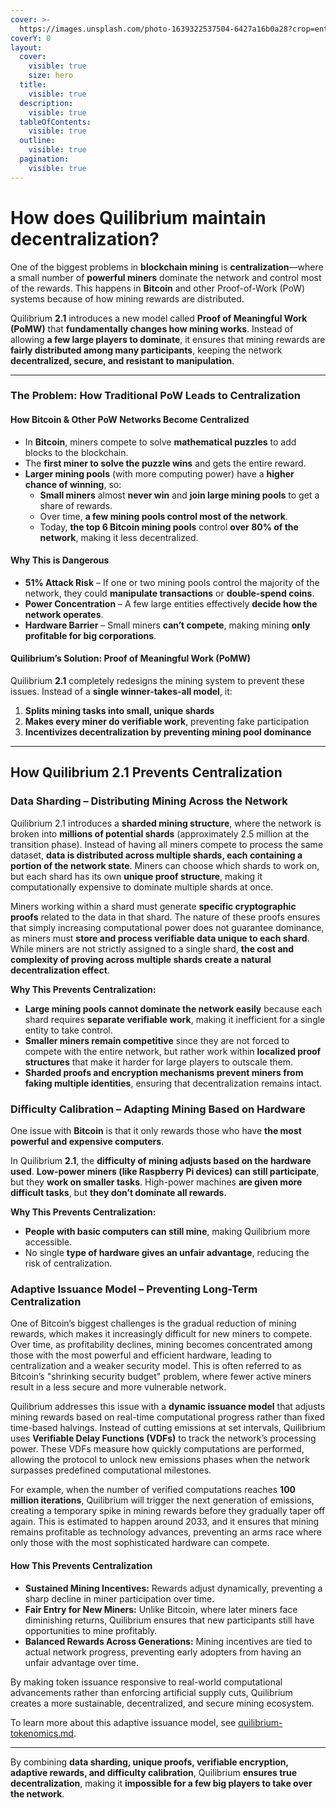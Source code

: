 ```yaml
---
cover: >-
  https://images.unsplash.com/photo-1639322537504-6427a16b0a28?crop=entropy&cs=srgb&fm=jpg&ixid=M3wxOTcwMjR8MHwxfHNlYXJjaHwzfHxkZWNlbnRyYWxpemVkfGVufDB8fHx8MTczODU5Mzk1Nnww&ixlib=rb-4.0.3&q=85
coverY: 0
layout:
  cover:
    visible: true
    size: hero
  title:
    visible: true
  description:
    visible: true
  tableOfContents:
    visible: true
  outline:
    visible: true
  pagination:
    visible: true
---
```


# How does Quilibrium maintain decentralization?

One of the biggest problems in **blockchain mining** is **centralization**—where a small number of **powerful miners** dominate the network and control most of the rewards. This happens in **Bitcoin** and other Proof-of-Work (PoW) systems because of how mining rewards are distributed.

Quilibrium **2.1** introduces a new model called **Proof of Meaningful Work (PoMW)** that **fundamentally changes how mining works**. Instead of allowing **a few large players to dominate**, it ensures that mining rewards are **fairly distributed among many participants**, keeping the network **decentralized, secure, and resistant to manipulation**.

***

### **The Problem: How Traditional PoW Leads to Centralization**

#### **How Bitcoin & Other PoW Networks Become Centralized**

* In **Bitcoin**, miners compete to solve **mathematical puzzles** to add blocks to the blockchain.
* The **first miner to solve the puzzle wins** and gets the entire reward.
* **Larger mining pools** (with more computing power) have a **higher chance of winning**, so:
  * **Small miners** almost **never win** and **join large mining pools** to get a share of rewards.
  * Over time, **a few mining pools control most of the network**.
  * Today, **the top 6 Bitcoin mining pools** control **over 80% of the network**, making it less decentralized.

#### **Why This is Dangerous**

* **51% Attack Risk** – If one or two mining pools control the majority of the network, they could **manipulate transactions** or **double-spend coins**.
* **Power Concentration** – A few large entities effectively **decide how the network operates**.
* **Hardware Barrier** – Small miners **can’t compete**, making mining **only profitable for big corporations**.

#### **Quilibrium’s Solution: Proof of Meaningful Work (PoMW)**

Quilibrium **2.1** completely redesigns the mining system to prevent these issues. Instead of a **single winner-takes-all model**, it:

1. **Splits mining tasks into small, unique shards**
2. **Makes every miner do verifiable work**, preventing fake participation
3. **Incentivizes decentralization by preventing mining pool dominance**

***

## **How Quilibrium 2.1 Prevents Centralization**

### **Data Sharding – Distributing Mining Across the Network**

Quilibrium 2.1 introduces a **sharded mining structure**, where the network is broken into **millions of potential shards** (approximately 2.5 million at the transition phase). Instead of having all miners compete to process the same dataset, **data is distributed across multiple shards, each containing a portion of the network state**. Miners can choose which shards to work on, but each shard has its own **unique proof structure**, making it computationally expensive to dominate multiple shards at once.

Miners working within a shard must generate **specific cryptographic proofs** related to the data in that shard. The nature of these proofs ensures that simply increasing computational power does not guarantee dominance, as miners must **store and process verifiable data unique to each shard**. While miners are not strictly assigned to a single shard, **the cost and complexity of proving across multiple shards create a natural decentralization effect**.

**Why This Prevents Centralization:**

* **Large mining pools cannot dominate the network easily** because each shard requires **separate verifiable work**, making it inefficient for a single entity to take control.
* **Smaller miners remain competitive** since they are not forced to compete with the entire network, but rather work within **localized proof structures** that make it harder for large players to outscale them.
* **Sharded proofs and encryption mechanisms prevent miners from faking multiple identities**, ensuring that decentralization remains intact.

### **Difficulty Calibration – Adapting Mining Based on Hardware**

One issue with **Bitcoin** is that it only rewards those who have **the most powerful and expensive computers**.

In Quilibrium **2.1**, the **difficulty of mining adjusts based on the hardware used**. **Low-power miners (like Raspberry Pi devices) can still participate**, but they **work on smaller tasks**. High-power machines **are given more difficult tasks**, but **they don’t dominate all rewards**.

**Why This Prevents Centralization:**

* **People with basic computers can still mine**, making Quilibrium more accessible.
* No single **type of hardware gives an unfair advantage**, reducing the risk of centralization.

### **Adaptive Issuance Model – Preventing Long-Term Centralization**

One of Bitcoin’s biggest challenges is the gradual reduction of mining rewards, which makes it increasingly difficult for new miners to compete. Over time, as profitability declines, mining becomes concentrated among those with the most powerful and efficient hardware, leading to centralization and a weaker security model. This is often referred to as Bitcoin’s "shrinking security budget" problem, where fewer active miners result in a less secure and more vulnerable network.

Quilibrium addresses this issue with a **dynamic issuance model** that adjusts mining rewards based on real-time computational progress rather than fixed time-based halvings. Instead of cutting emissions at set intervals, Quilibrium uses **Verifiable Delay Functions (VDFs)** to track the network’s processing power. These VDFs measure how quickly computations are performed, allowing the protocol to unlock new emissions phases when the network surpasses predefined computational milestones.

For example, when the number of verified computations reaches **100 million iterations**, Quilibrium will trigger the next generation of emissions, creating a temporary spike in mining rewards before they gradually taper off again. This is estimated to happen around 2033, and it ensures that mining remains profitable as technology advances, preventing an arms race where only those with the most sophisticated hardware can compete.

#### **How This Prevents Centralization**

* **Sustained Mining Incentives:** Rewards adjust dynamically, preventing a sharp decline in miner participation over time.
* **Fair Entry for New Miners:** Unlike Bitcoin, where later miners face diminishing returns, Quilibrium ensures that new participants still have opportunities to mine profitably.
* **Balanced Rewards Across Generations:** Mining incentives are tied to actual network progress, preventing early adopters from having an unfair advantage over time.

By making token issuance responsive to real-world computational advancements rather than enforcing artificial supply cuts, Quilibrium creates a more sustainable, decentralized, and secure mining ecosystem.

To learn more about this adaptive issuance model, see [quilibrium-tokenomics.md](../quilibrium-tokenomics.md "mention").

***

By combining **data sharding, unique proofs, verifiable encryption, adaptive rewards, and difficulty calibration**, Quilibrium **ensures true decentralization**, making it **impossible for a few big players to take over the network**.&#x20;
